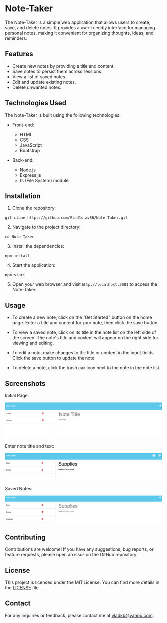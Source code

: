# Note-Taker

The Note-Taker is a simple web application that allows users to create, save, and delete notes. It provides a user-friendly interface for managing personal notes, making it convenient for organizing thoughts, ideas, and reminders.


## Features

- Create new notes by providing a title and content.
- Save notes to persist them across sessions.
- View a list of saved notes.
- Edit and update existing notes.
- Delete unwanted notes.

## Technologies Used

The Note-Taker is built using the following technologies:

- Front-end:
  - HTML
  - CSS
  - JavaScript
  - Bootstrap

- Back-end:
  - Node.js
  - Express.js
  - fs (File System) module

## Installation

1. Clone the repository:

```
git clone https://github.com/Vlad1slav86/Note-Taker.git
```

2. Navigate to the project directory:

```
cd Note-Taker
```

3. Install the dependencies:

```
npm install
```

4. Start the application:

```
npm start
```


5. Open your web browser and visit `http://localhost:3001` to access the Note-Taker.

## Usage

- To create a new note, click on the "Get Started" button on the home page. Enter a title and content for your note, then click the save button.

- To view a saved note, click on its title in the note list on the left side of the screen. The note's title and content will appear on the right side for viewing and editing.

- To edit a note, make changes to the title or content in the input fields. Click the save button to update the note.

- To delete a note, click the trash can icon next to the note in the note list.

## Screenshots


Initial Page:

![Initial Page](./public/assets/images/Initial%20Page.png)

Enter note title and text:

![Add Note](./public/assets/images/Add%20Note.png)

Saved Notes:

![Saved Notes](./public/assets/images/Saved%20Notes.png)


## Contributing

Contributions are welcome! If you have any suggestions, bug reports, or feature requests, please open an issue on the GitHub repository.

## License

This project is licensed under the MIT License. You can find more details in the [LICENSE](LICENSE) file.

## Contact

For any inquiries or feedback, please contact me at vladkb@yahoo.com.


